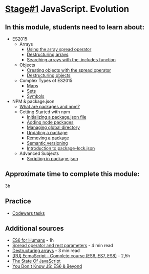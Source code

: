 # [Stage#1](../../) JavaScript. Evolution

## In this module, students need to learn about:

- ES2015
  - Arrays
    - [Using the array spread operator](https://javascript.info/rest-parameters-spread)
    - [Destructuring arrays](https://javascript.info/destructuring-assignment#array-destructuring)
    - [Searching arrays with the .includes function](https://developer.mozilla.org/en-US/docs/Web/JavaScript/Reference/Global_Objects/Array/includes)
  - Objects
    - [Creating objects with the spread operator](https://www.javascripttutorial.net/es-next/javascript-object-spread/)
    - [Destructuring objects](https://javascript.info/destructuring-assignment#object-destructuring)
  - Complex Types of ES2015
    - [Maps](https://javascript.info/map-set#map)
    - [Sets](https://javascript.info/map-set#set)
    - [Symbols](https://javascript.info/symbol)
- NPM & package.json
  - [What are packages and npm?](https://docs.npmjs.com/about-npm)
  - Getting Started with npm
    - [Initializing a package.json file](https://heynode.com/tutorial/create-packagejson-file/)
    - [Adding node packages](https://docs.npmjs.com/downloading-and-installing-packages-locally)
    - [Managing global directory](https://medium.com/@alberto.schiabel/npm-tricks-part-1-get-list-of-globally-installed-packages-39a240347ef0)
    - [Updating a package](https://docs.npmjs.com/updating-packages-downloaded-from-the-registry)
    - [Removing a package](https://docs.npmjs.com/uninstalling-packages-and-dependencies)
    - [Semantic versioning](https://docs.npmjs.com/about-semantic-versioning)
    - [Introduction to package-lock.json](https://docs.npmjs.com/cli/v10/configuring-npm/package-lock-json)
  - Advanced Subjects
    - [Scripting in package.json](https://docs.npmjs.com/cli/v8/using-npm/scripts)

## Approximate time to complete this module:

3h

## Practice

- [Codewars tasks](https://github.com/rolling-scopes-school/tasks/blob/master/tasks/codewars/Codewars1-2022Q1.md)

## Additional sources

- [ES6 for Humans](https://github.com/metagrover/ES6-for-humans) - 1h
- [Spread operator and rest parameters](https://medium.com/@luke_smaki/javascript-es6-spread-operator-and-rest-parameters-b3e89d112281) - 4 min read
- [Destructuring arrays](https://medium.com/swlh/array-destructuring-in-javascript-141196434d65) - 3 min read
- [ [RU] EcmaScript - Complete course (ES6, ES7, ES8)](https://www.youtube.com/watch?v=Ti2Q4sQkNdU) - 2,5h
- [The State Of JavaScript](https://stateofjs.com/)
- [You Don't Know JS: ES6 & Beyond](https://github.com/getify/You-Dont-Know-JS/blob/1st-ed/es6%20&%20beyond/README.md#you-dont-know-js-es6--beyond)

